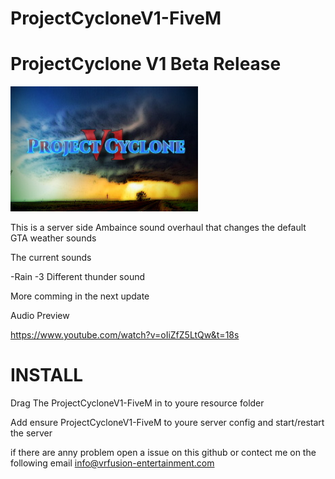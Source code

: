 # ProjectCycloneV1-FiveM



# ProjectCyclone V1 Beta Release

 <img src="img/Banner.jpg" height="200" width="300">


This is a server side Ambaince sound overhaul
that changes the default GTA weather sounds

The current sounds

-Rain
-3 Different thunder sound


More comming in the next update 


Audio Preview

https://www.youtube.com/watch?v=oIiZfZ5LtQw&t=18s


# INSTALL

Drag The ProjectCycloneV1-FiveM in to youre resource folder

Add ensure ProjectCycloneV1-FiveM to youre server config
and start/restart the server

if there are anny problem open a issue on this github
or
contect me on the following email
info@vrfusion-entertainment.com
